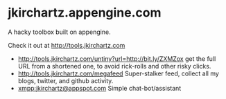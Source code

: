 jkirchartz.appengine.com
========================

A hacky toolbox built on appengine. 

Check it out at <http://tools.jkirchartz.com>

- <http://tools.jkirchartz.com/untiny?url=http://bit.ly/ZXMZox>
  get the full URL from a shortened one, to avoid rick-rolls and other
  risky clicks.
- <http://tools.jkirchartz.com/megafeed>
  Super-stalker feed, collect all my blogs, twitter, and github activity.
- [xmpp:jkirchartz@appspot.com](xmpp:jkirchartz@appspot.com)
  Simple chat-bot/assistant
